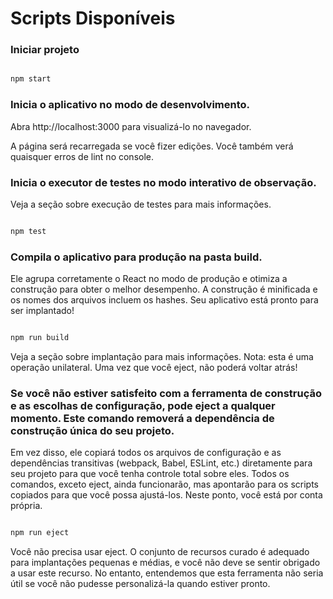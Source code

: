 # Scripts Disponíveis

### Iniciar projeto

``` bash

npm start

```

### Inicia o aplicativo no modo de desenvolvimento.
Abra http://localhost:3000 para visualizá-lo no navegador.

A página será recarregada se você fizer edições.
Você também verá quaisquer erros de lint no console.

### Inicia o executor de testes no modo interativo de observação.
Veja a seção sobre execução de testes para mais informações.

``` bash 

npm test

```

### Compila o aplicativo para produção na pasta build.
Ele agrupa corretamente o React no modo de produção e otimiza a construção para obter o melhor desempenho.
A construção é minificada e os nomes dos arquivos incluem os hashes.
Seu aplicativo está pronto para ser implantado!

``` bash 

npm run build

```

Veja a seção sobre implantação para mais informações.
Nota: esta é uma operação unilateral. Uma vez que você eject, não poderá voltar atrás!

### Se você não estiver satisfeito com a ferramenta de construção e as escolhas de configuração, pode eject a qualquer momento. Este comando removerá a dependência de construção única do seu projeto.
Em vez disso, ele copiará todos os arquivos de configuração e as dependências transitivas (webpack, Babel, ESLint, etc.) diretamente para seu projeto para que você tenha controle total sobre eles. Todos os comandos, exceto eject, ainda funcionarão, mas apontarão para os scripts copiados para que você possa ajustá-los. Neste ponto, você está por conta própria.

``` bash 

npm run eject

```

Você não precisa usar eject. O conjunto de recursos curado é adequado para implantações pequenas e médias, e você não deve se sentir obrigado a usar este recurso. No entanto, entendemos que esta ferramenta não seria útil se você não pudesse personalizá-la quando estiver pronto.